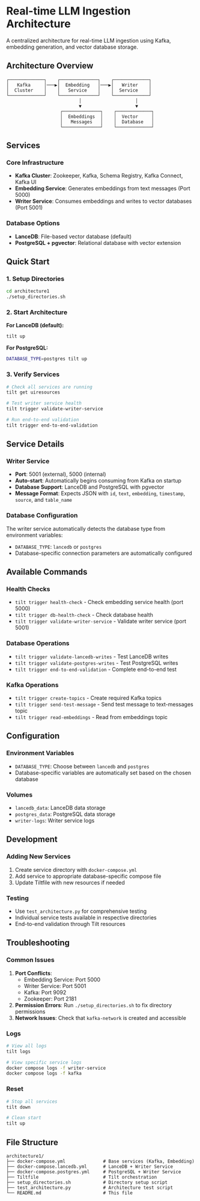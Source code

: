 # Real-time LLM Ingestion Architecture

A centralized architecture for real-time LLM ingestion using Kafka, embedding generation, and vector database storage.

## Architecture Overview

```
┌─────────────┐    ┌──────────────┐    ┌─────────────┐
│   Kafka     │───▶│  Embedding   │───▶│   Writer    │
│  Cluster    │    │   Service    │    │  Service    │
└─────────────┘    └──────────────┘    └─────────────┘
                           │                    │
                           ▼                    ▼
                    ┌──────────────┐    ┌─────────────┐
                    │  Embeddings  │    │  Vector     │
                    │   Messages   │    │  Database   │
                    └──────────────┘    └─────────────┘
```

## Services

### Core Infrastructure
- **Kafka Cluster**: Zookeeper, Kafka, Schema Registry, Kafka Connect, Kafka UI
- **Embedding Service**: Generates embeddings from text messages (Port 5000)
- **Writer Service**: Consumes embeddings and writes to vector databases (Port 5001)

### Database Options
- **LanceDB**: File-based vector database (default)
- **PostgreSQL + pgvector**: Relational database with vector extension

## Quick Start

### 1. Setup Directories
```bash
cd architecture1
./setup_directories.sh
```

### 2. Start Architecture

**For LanceDB (default):**
```bash
tilt up
```

**For PostgreSQL:**
```bash
DATABASE_TYPE=postgres tilt up
```

### 3. Verify Services
```bash
# Check all services are running
tilt get uiresources

# Test writer service health
tilt trigger validate-writer-service

# Run end-to-end validation
tilt trigger end-to-end-validation
```

## Service Details

### Writer Service
- **Port**: 5001 (external), 5000 (internal)
- **Auto-start**: Automatically begins consuming from Kafka on startup
- **Database Support**: LanceDB and PostgreSQL with pgvector
- **Message Format**: Expects JSON with `id`, `text`, `embedding`, `timestamp`, `source`, and `table_name`

### Database Configuration
The writer service automatically detects the database type from environment variables:
- `DATABASE_TYPE`: `lancedb` or `postgres`
- Database-specific connection parameters are automatically configured

## Available Commands

### Health Checks
- `tilt trigger health-check` - Check embedding service health (port 5000)
- `tilt trigger db-health-check` - Check database health
- `tilt trigger validate-writer-service` - Validate writer service (port 5001)

### Database Operations
- `tilt trigger validate-lancedb-writes` - Test LanceDB writes
- `tilt trigger validate-postgres-writes` - Test PostgreSQL writes
- `tilt trigger end-to-end-validation` - Complete end-to-end test

### Kafka Operations
- `tilt trigger create-topics` - Create required Kafka topics
- `tilt trigger send-test-message` - Send test message to text-messages topic
- `tilt trigger read-embeddings` - Read from embeddings topic

## Configuration

### Environment Variables
- `DATABASE_TYPE`: Choose between `lancedb` and `postgres`
- Database-specific variables are automatically set based on the chosen database

### Volumes
- `lancedb_data`: LanceDB data storage
- `postgres_data`: PostgreSQL data storage
- `writer-logs`: Writer service logs

## Development

### Adding New Services
1. Create service directory with `docker-compose.yml`
2. Add service to appropriate database-specific compose file
3. Update Tiltfile with new resources if needed

### Testing
- Use `test_architecture.py` for comprehensive testing
- Individual service tests available in respective directories
- End-to-end validation through Tilt resources

## Troubleshooting

### Common Issues
1. **Port Conflicts**: 
   - Embedding Service: Port 5000
   - Writer Service: Port 5001
   - Kafka: Port 9092
   - Zookeeper: Port 2181
2. **Permission Errors**: Run `./setup_directories.sh` to fix directory permissions
3. **Network Issues**: Check that `kafka-network` is created and accessible

### Logs
```bash
# View all logs
tilt logs

# View specific service logs
docker compose logs -f writer-service
docker compose logs -f kafka
```

### Reset
```bash
# Stop all services
tilt down

# Clean start
tilt up
```

## File Structure

```
architecture1/
├── docker-compose.yml              # Base services (Kafka, Embedding)
├── docker-compose.lancedb.yml      # LanceDB + Writer Service
├── docker-compose.postgres.yml     # PostgreSQL + Writer Service
├── Tiltfile                        # Tilt orchestration
├── setup_directories.sh            # Directory setup script
├── test_architecture.py            # Architecture test script
└── README.md                       # This file
```
